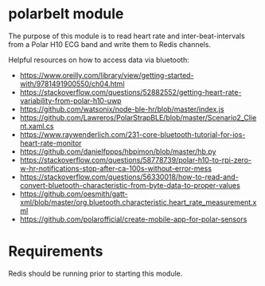 # polarbelt module

The purpose of this module is to read heart rate and inter-beat-intervals from a Polar H10 ECG band and write them to Redis channels.

Helpful resources on how to access data via bluetooth:
+ https://www.oreilly.com/library/view/getting-started-with/9781491900550/ch04.html
+ https://stackoverflow.com/questions/52882552/getting-heart-rate-variability-from-polar-h10-uwp
+ https://github.com/watsonix/node-ble-hr/blob/master/index.js
+ https://github.com/Lawreros/PolarStrapBLE/blob/master/Scenario2_Client.xaml.cs
+ https://www.raywenderlich.com/231-core-bluetooth-tutorial-for-ios-heart-rate-monitor
+ https://github.com/danielfppps/hbpimon/blob/master/hb.py
+ https://stackoverflow.com/questions/58778739/polar-h10-to-rpi-zero-w-hr-notifications-stop-after-ca-100s-without-error-mess
+ https://stackoverflow.com/questions/56330018/how-to-read-and-convert-bluetooth-characteristic-from-byte-data-to-proper-values
+ https://github.com/oesmith/gatt-xml/blob/master/org.bluetooth.characteristic.heart_rate_measurement.xml
+ https://github.com/polarofficial/create-mobile-app-for-polar-sensors

# Requirements

Redis should be running prior to starting this module.
